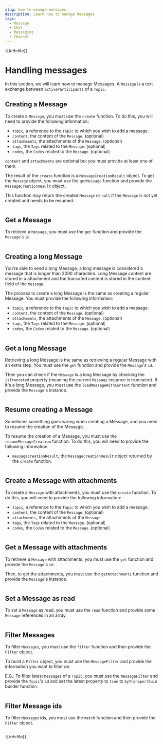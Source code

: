 ```yaml
---
slug: how-to-manage-messages
description: Learn how to manage Messages
tags:
  - Message
  - Chat
  - Messaging
  - Channel
---
```

{{#ehrlite}}
# Handling messages

In this section, we will learn how to manage Messages. A `Message` is a text exchange between `activeParticipants` of a `Topic`.

## Creating a Message

To create a `Message`, you must use the `create` function. To do this, you will need to provide the following information:

- `topic`, a reference to the `Topic` to which you wish to add a message.
- `content`, the content of the `Message`. (optional)
- `attachments`, the attachments of the `Message`. (optional)
- `tags`, the `Tags` related to the `Message`. (optional)
- `codes`, the `Codes` related to the `Message`. (optional)

`content` and `attachments` are optional but you must provide at least one of them.

The result of the `create` function is a `MessageCreationResult` object. To get the `Message` object, you must use the `getMessage` function and provide the `MessageCreationResult` object.

This function may return the created `Message` or `null` if the `Message` is not yet created and needs to be resumed.

<!-- file://code-samples/{{sdk}}/how-to/manage-messages/index.mts snippet:create message-->
```typescript
```

## Get a Message

To retrieve a `Message`, you must use the `get` function and provide the `Message`'s `id`.

<!-- file://code-samples/{{sdk}}/how-to/manage-messages/index.mts snippet:get message-->
```typescript
```

<!-- output://code-samples/{{sdk}}/how-to/manage-messages/createdMessage.txt -->

## Creating a long Message

You're able to send a long Message, a long message is considered a message that is longer than 2000 characters.
Long Message content are stored in a attachment and the truncated content is stored in the content field of the `Message`.

The process to create a long Message is the same as creating a regular Message. You must provide the following information:

- `topic`, a reference to the `Topic` to which you wish to add a message.
- `content`, the content of the `Message`. (optional)
- `attachments`, the attachments of the `Message`. (optional)
- `tags`, the `Tags` related to the `Message`. (optional)
- `codes`, the `Codes` related to the `Message`. (optional)

<!-- file://code-samples/{{sdk}}/how-to/manage-messages/index.mts snippet:create long message-->
```typescript
```

## Get a long Message

Retrieving a long Message is the same as retrieving a regular Message with an extra step. You must use the `get` function and provide the `Message`'s `id`.

Then you can check if the `Message` is a long Message by checking the `isTruncated` property (meaning the current `Message` instance is truncated). If it's a long Message, you must use the `loadMessageWithContent` function and provide the `Message`'s instance.

<!-- file://code-samples/{{sdk}}/how-to/manage-messages/index.mts snippet:get long message-->
```typescript
```

<!-- output://code-samples/{{sdk}}/how-to/manage-messages/longMessage.txt -->

<!-- output://code-samples/{{sdk}}/how-to/manage-messages/fullLongMessage.txt -->

## Resume creating a Message

Sometimes something goes wrong when creating a Message, and you need to resume the creation of the Message.

To resume the creation of a Message, you must use the `resumeMessageCreation` function. To do this, you will need to provide the following information:

- `messageCreationResult`, the `MessageCreationResult` object returned by the `create` function.

<!-- file://code-samples/{{sdk}}/how-to/manage-messages/index.mts snippet:resume create message-->
```typescript
```

## Create a Message with attachments

To create a `Message` with attachments, you must use the `create` function. To do this, you will need to provide the following information:

- `topic`, a reference to the `Topic` to which you wish to add a message.
- `content`, the content of the `Message`. (optional)
- `attachments`, the attachments of the `Message`.
- `tags`, the `Tags` related to the `Message`. (optional)
- `codes`, the `Codes` related to the `Message`. (optional)

<!-- file://code-samples/{{sdk}}/how-to/manage-messages/index.mts snippet:create message with attachments-->
```typescript
```

<!-- output://code-samples/{{sdk}}/how-to/manage-messages/createdMessageWithAttachments.txt -->

## Get a Message with attachments

To retrieve a `Message` with attachments, you must use the `get` function and provide the `Message`'s `id`.

Then, to get the attachments, you must use the `getAttachments` function and provide the `Message`'s instance.

<!-- file://code-samples/{{sdk}}/how-to/manage-messages/index.mts snippet:get message with attachments-->
```typescript
```

<!-- output://code-samples/{{sdk}}/how-to/manage-messages/createdMessageWithAttachments.txt -->

## Set a Message as read

To set a `Message` as read, you must use the `read` function and provide some `Message` references in an array.

<!-- file://code-samples/{{sdk}}/how-to/manage-messages/index.mts snippet:set read status-->
```typescript
```

<!-- output://code-samples/{{sdk}}/how-to/manage-messages/readMessages.txt -->

## Filter Messages

To filter `Messages`, you must use the `filter` function and then provide the `Filter` object.

To build a `Filter` object, you must use the `MessageFilter` and provide the information you want to filter on.

E.G.: To filter latest `Messages` of a `Topic`, you must use the `MessageFilter` and provide the `Topic`'s `id` and set the latest property to `true` to `byTransportGuid` builder function.

<!-- file://code-samples/{{sdk}}/how-to/manage-messages/index.mts snippet:filter messages-->
```typescript
```

<!-- output://code-samples/{{sdk}}/how-to/manage-messages/paginatedList.txt -->

## Filter Message ids

To filter `Messages` ids, you must use the `match` function and then provide the `Filter` object.

<!-- file://code-samples/{{sdk}}/how-to/manage-messages/index.mts snippet:filter message ids-->
```typescript
```

<!-- output://code-samples/{{sdk}}/how-to/manage-messages/messageIds.txt -->

{{/ehrlite}}
